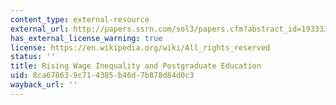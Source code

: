 ```yaml
---
content_type: external-resource
external_url: http://papers.ssrn.com/sol3/papers.cfm?abstract_id=1933338
has_external_license_warning: true
license: https://en.wikipedia.org/wiki/All_rights_reserved
status: ''
title: Rising Wage Inequality and Postgraduate Education
uid: 8ca67863-9c71-4385-b46d-7b878d84d0c3
wayback_url: ''
---
```

